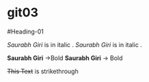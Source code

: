 # git03
<!-- i don't have any project to write the readme file to describe discription and related instructions and also this is for learning purpose so i write codes for everything that i learn from the atteched video .-->

<!-- Headings (H1 - H6)/ markup language has some headings h1 to h6 . h1 is the largest heading and h6 is the smallest heading  -->

#Heading-01



<!-- if we want to write some text/words in differnt form(like italic) , so we have to follow some instruction that shows in next 2-3 lines -->

*Saurabh Giri* is in italic .
_Saurabh Giri_ is in italic .

<!-- for strong and bold text -->

**Saurabh Giri** ->Bold 
__Saurabh Giri__ -> Bold

<!-- Strikethrough -->
~~This Text~~ is strikethrough 

<!-- Horizontal Rule-->


 




